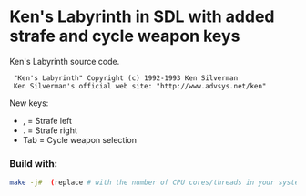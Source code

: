 Ken's Labyrinth in SDL with added strafe and cycle weapon keys
==============================================================

Ken's Labyrinth source code.

	 "Ken's Labyrinth" Copyright (c) 1992-1993 Ken Silverman
	 Ken Silverman's official web site: "http://www.advsys.net/ken"

New keys:
-  , = Strafe left
-  . = Strafe right
-  Tab = Cycle weapon selection

### Build with:
```bash
make -j#  (replace # with the number of CPU cores/threads in your system for faster compiling!)
```


